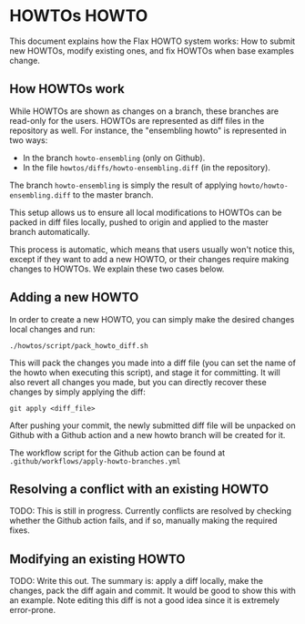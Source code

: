 # HOWTOs HOWTO

This document explains how the Flax HOWTO system works: How to submit
new HOWTOs, modify existing ones, and fix HOWTOs when base examples
change.

## How HOWTOs work

While HOWTOs are shown as changes on a branch, these branches are read-only for
the users. HOWTOs are represented as diff files in the repository as well. For 
instance, the "ensembling howto" is represented in two ways:

* In the branch `howto-ensembling` (only on Github).
* In the file `howtos/diffs/howto-ensembling.diff` (in the repository).

The branch `howto-ensembling` is simply the result of applying 
`howto/howto-ensembling.diff` to the master branch.

This setup allows us to ensure all local modifications to HOWTOs can be packed
in diff files locally, pushed to origin and applied to the master branch 
automatically.

This process is automatic, which means that users usually won't notice this, 
except if they want to add a new HOWTO, or their changes require making changes
to HOWTOs. We explain these two cases below.

## Adding a new HOWTO

In order to create a new HOWTO, you can simply make the desired changes local
changes and run:

```
./howtos/script/pack_howto_diff.sh
```

This will pack the changes you made into a diff file (you can set the name of
the howto when executing this script), and stage it for committing. It will also
revert all changes you made, but you can directly recover these changes by
simply applying the diff:

```
git apply <diff_file>
```

After pushing your commit, the newly submitted diff file will be unpacked on
Github with a Github action and a new howto branch will be created for it.

The workflow script for the Github action can be found at 
`.github/workflows/apply-howto-branches.yml`

## Resolving a conflict with an existing HOWTO

TODO: This is still in progress. Currently conflicts are resolved by
checking whether the Github action fails, and if so, manually making
the required fixes.

## Modifying an existing HOWTO

TODO: Write this out. The summary is: apply a diff locally, make the
changes, pack the diff again and commit. It would be good to show 
this with an example. Note editing this diff is not a good idea 
since it is extremely error-prone.


